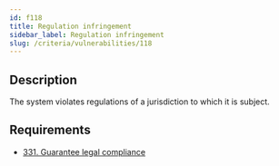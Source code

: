 ```yaml
---
id: f118
title: Regulation infringement
sidebar_label: Regulation infringement
slug: /criteria/vulnerabilities/118
---
```


## Description

The system violates regulations
of a jurisdiction to which it is subject.

## Requirements

- [331. Guarantee legal compliance](/criteria/requirements/331)
